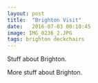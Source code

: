 ```yaml
---
layout: post
title:  "Brighton Visit"
date:   2016-07-03 00:10:45
image: IMG_0236_2.JPG
tags: brighton deckchairs
---
```

Stuff about Brighton.

More stuff about Brighton.
